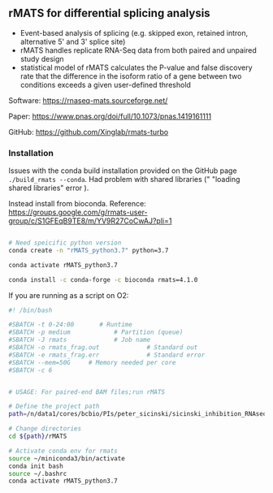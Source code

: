 ## rMATS for differential splicing analysis

* Event-based analysis of splicing (e.g. skipped exon, retained intron, alternative 5' and 3' splice site)
* rMATS handles replicate RNA-Seq data from both paired and unpaired study design
* statistical model of rMATS calculates the P-value and false discovery rate that the difference in the isoform ratio of a gene between two conditions exceeds a given user-defined threshold

Software: https://rnaseq-mats.sourceforge.net/

Paper: https://www.pnas.org/doi/full/10.1073/pnas.1419161111

GitHub: https://github.com/Xinglab/rmats-turbo

### Installation

Issues with the conda build installation provided on the GitHub page  `./build_rmats --conda`. Had problem with shared libraries (" "loading shared libraries" error ). 

Instead install from bioconda. Reference: https://groups.google.com/g/rmats-user-group/c/S1GFEqB9TE8/m/YV9R27CoCwAJ?pli=1

```bash

# Need speicific python version
conda create -n "rMATS_python3.7" python=3.7

conda activate rMATS_python3.7

conda install -c conda-forge -c bioconda rmats=4.1.0

```

If you are running as a script on O2:

```bash
#! /bin/bash

#SBATCH -t 0-24:00       # Runtime
#SBATCH -p medium            # Partition (queue)
#SBATCH -J rmats             # Job name
#SBATCH -o rmats_frag.out             # Standard out
#SBATCH -e rmats_frag.err             # Standard error
#SBATCH --mem=50G     # Memory needed per core
#SBATCH -c 6


# USAGE: For paired-end BAM files;run rMATS

# Define the project path
path=/n/data1/cores/bcbio/PIs/peter_sicinski/sicinski_inhibition_RNAseq_human_hbc04676

# Change directories
cd ${path}/rMATS

# Activate conda env for rmats
source ~/miniconda3/bin/activate
conda init bash
source ~/.bashrc
conda activate rMATS_python3.7 

```
